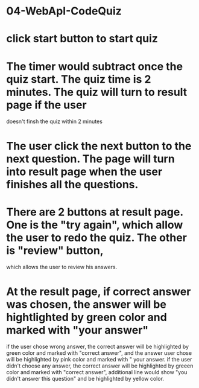 # 04-WebApI-CodeQuiz
# click start button to start quiz
# The timer would subtract once the quiz start. The quiz time is 2 minutes. The quiz will turn to result page if the user 
doesn't finsh the quiz within 2 minutes
# The user click the next button to the next question. The page will turn into result page when the user finishes all the questions.
# There are 2 buttons at result page. One is the "try again", which allow the user to redo the quiz. The other is "review" button, 
which allows the user to review his answers.
# At the result page, if correct answer was chosen, the answer will be hightlighted by green color and marked with "your answer"
if the user chose wrong answer, the correct answer will be highlighted by green color and marked with "correct answer", and the 
answer user chose will be highlighted by pink color and marked with " your answer. if the user didn't choose any answer, the correct
answer will be highlighted by greeen color and marked with "correct answer", additional line would show "you didn't answer this question" 
and be highlighted by yellow color.
